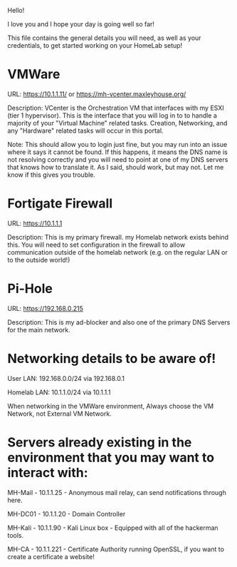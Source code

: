 Hello! 

I love you and I hope your day is going well so far!

This file contains the general details you will need, as well as your credentials, to get started working on your HomeLab setup!

# VMWare #

URL: https://10.1.1.11/ or https://mh-vcenter.maxleyhouse.org/

Description: VCenter is the Orchestration VM that interfaces with my ESXI (tier 1 hypervisor). This is the interface that you will log in to to handle a majority of your "Virtual Machine" related tasks. Creation, Networking, and any "Hardware" related tasks will occur in this portal.

Note: This should allow you to login just fine, but you may run into an issue where it says it cannot be found. If this happens, it means the DNS name is not resolving correctly and you will need to point at one of my DNS servers that knows how to translate it. As I said, should work, but may not. Let me know if this gives you trouble.

# Fortigate Firewall #

URL: https://10.1.1.1

Description: This is my primary firewall. my Homelab network exists behind this. You will need to set configuration in the firewall to allow communication outside of the homelab network (e.g. on the regular LAN or to the outside world!)

# Pi-Hole #

URL: https://192.168.0.215

Description: This is my ad-blocker and also one of the primary DNS Servers for the main network.


# Networking details to be aware of! #

User LAN: 192.168.0.0/24 via 192.168.0.1

Homelab LAN: 10.1.1.0/24 via 10.1.1.1

When networking in the VMWare environment, Always choose the VM Network, not External VM Network.

# Servers already existing in the environment that you may want to interact with: #

MH-Mail - 10.1.1.25 - Anonymous mail relay, can send notifications through here.

MH-DC01 - 10.1.1.20 - Domain Controller

MH-Kali - 10.1.1.90 - Kali Linux box - Equipped with all of the hackerman tools.

MH-CA - 10.1.1.221 - Certificate Authority running OpenSSL, if you want to create a certificate a website!


